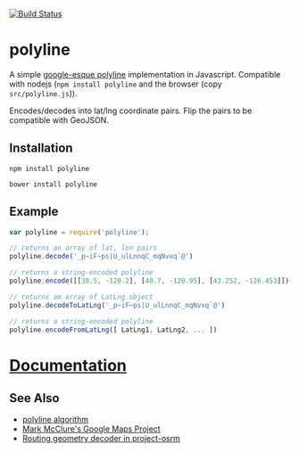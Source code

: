 [![Build Status](https://secure.travis-ci.org/mapbox/polyline.png?branch=master)](http://travis-ci.org/mapbox/polyline)

# polyline

A simple [google-esque polyline](https://developers.google.com/maps/documentation/utilities/polylinealgorithm)
implementation in Javascript. Compatible with nodejs (`npm install polyline` and the browser (copy `src/polyline.js`)).

Encodes/decodes into lat/lng coordinate pairs. Flip the pairs to be compatible with GeoJSON.

## Installation

    npm install polyline
    
    bower install polyline

## Example

```js
var polyline = require('polyline');

// returns an array of lat, lon pairs
polyline.decode('_p~iF~ps|U_ulLnnqC_mqNvxq`@')

// returns a string-encoded polyline
polyline.encode([[38.5, -120.2], [40.7, -120.95], [43.252, -126.453]]);

// returns am array of LatLng object
polyline.decodeToLatLng('_p~iF~ps|U_ulLnnqC_mqNvxq`@')

// returns a string-encoded polyline
polyline.encodeFromLatLng([ LatLng1, LatLng2, ... ])

```

# [Documentation](API.md)

## See Also

* [polyline algorithm](https://developers.google.com/maps/documentation/utilities/polylinealgorithm)
* [Mark McClure's Google Maps Project](http://facstaff.unca.edu/mcmcclur/GoogleMaps.html)
* [Routing geometry decoder in project-osrm](https://github.com/DennisOSRM/Project-OSRM-Web/blob/master/WebContent/routing/OSRM.RoutingGeometry.js)
